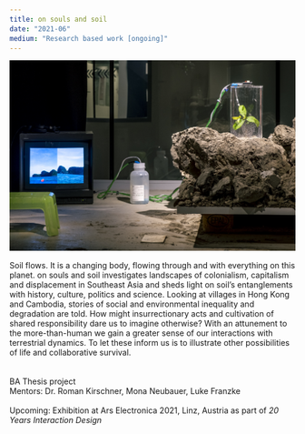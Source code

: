```yaml
---
title: on souls and soil 
date: "2021-06"
medium: "Research based work [ongoing]"
---
```

<div class="full">

![](./osas.jpg)

</div>
Soil flows. It is a changing body, flowing through and with everything on this planet. 
on souls and soil investigates landscapes of colonialism, capitalism and displacement in Southeast Asia and sheds light on soil’s entanglements with history, culture, politics and science. Looking at villages in Hong Kong and Cambodia, stories of social and environmental inequality and degradation are told. How might insurrectionary acts and cultivation of shared responsibility dare us to imagine otherwise?
With an attunement to the more-than-human we gain a greater sense of our interactions with terrestrial dynamics. To let these inform us is to illustrate other possibilities of life and collaborative survival.
<br>
<br>
<br>
BA Thesis project
<br>
Mentors: Dr. Roman Kirschner, Mona Neubauer, Luke Franzke
<br>
<br>
Upcoming: Exhibition at Ars Electronica 2021, Linz, Austria as part of <i>20 Years Interaction Design</i>